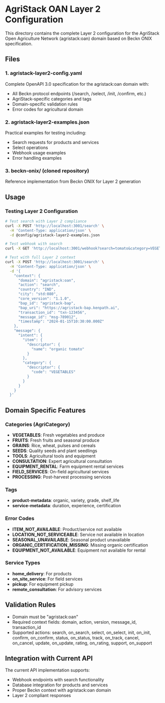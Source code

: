 # AgriStack OAN Layer 2 Configuration

This directory contains the complete Layer 2 configuration for the AgriStack Open Agriculture Network (agristack:oan) domain based on Beckn ONIX specification.

## Files

### 1. agristack-layer2-config.yaml
Complete OpenAPI 3.0 specification for the agristack:oan domain with:
- All Beckn protocol endpoints (/search, /select, /init, /confirm, etc.)
- AgriStack-specific categories and tags
- Domain-specific validation rules
- Error codes for agricultural domain

### 2. agristack-layer2-examples.json
Practical examples for testing including:
- Search requests for products and services
- Select operations
- Webhook usage examples
- Error handling examples

### 3. beckn-onix/ (cloned repository)
Reference implementation from Beckn ONIX for Layer 2 generation

## Usage

### Testing Layer 2 Configuration
```bash
# Test search with Layer 2 compliance
curl -X POST 'http://localhost:3001/search' \
  -H 'Content-Type: application/json' \
  -d @config/agristack-layer2-examples.json

# Test webhook with search
curl -X GET 'http://localhost:3001/webhook?search=tomato&category=VEGETABLES&domain=agristack:oan'

# Test with full Layer 2 context
curl -X POST 'http://localhost:3001/search' \
  -H 'Content-Type: application/json' \
  -d '{
    "context": {
      "domain": "agristack:oan",
      "action": "search",
      "country": "IND",
      "city": "std:080",
      "core_version": "1.1.0",
      "bap_id": "agristack-bap",
      "bap_uri": "https://agristack-bap.kenpath.ai",
      "transaction_id": "txn-123456",
      "message_id": "msg-789012",
      "timestamp": "2024-01-15T10:30:00.000Z"
    },
    "message": {
      "intent": {
        "item": {
          "descriptor": {
            "name": "organic tomato"
          }
        },
        "category": {
          "descriptor": {
            "code": "VEGETABLES"
          }
        }
      }
    }
  }'
```

## Domain Specific Features

### Categories (AgriCategory)
- **VEGETABLES**: Fresh vegetables and produce
- **FRUITS**: Fresh fruits and seasonal produce
- **GRAINS**: Rice, wheat, pulses and cereals
- **SEEDS**: Quality seeds and plant seedlings
- **TOOLS**: Agricultural tools and equipment
- **CONSULTATION**: Expert agricultural consultation
- **EQUIPMENT_RENTAL**: Farm equipment rental services
- **FIELD_SERVICES**: On-field agricultural services
- **PROCESSING**: Post-harvest processing services

### Tags
- **product-metadata**: organic, variety, grade, shelf_life
- **service-metadata**: duration, experience, certification

### Error Codes
- **ITEM_NOT_AVAILABLE**: Product/service not available
- **LOCATION_NOT_SERVICEABLE**: Service not available in location
- **SEASONAL_UNAVAILABLE**: Seasonal product unavailable
- **ORGANIC_CERTIFICATION_MISSING**: Missing organic certification
- **EQUIPMENT_NOT_AVAILABLE**: Equipment not available for rental

### Service Types
- **home_delivery**: For products
- **on_site_service**: For field services
- **pickup**: For equipment pickup
- **remote_consultation**: For advisory services

## Validation Rules
- Domain must be "agristack:oan"
- Required context fields: domain, action, version, message_id, transaction_id
- Supported actions: search, on_search, select, on_select, init, on_init, confirm, on_confirm, status, on_status, track, on_track, cancel, on_cancel, update, on_update, rating, on_rating, support, on_support

## Integration with Current API
The current API implementation supports:
- Webhook endpoints with search functionality
- Database integration for products and services
- Proper Beckn context with agristack:oan domain
- Layer 2 compliant responses